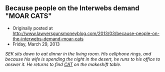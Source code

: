 ## Because people on the Interwebs demand "MOAR CATS"

 * Originally posted at http://www.lawyersgunsmoneyblog.com/2013/03/because-people-on-the-interwebs-demand-moar-cats
 * Friday, March 29, 2013

_SEK  sits down to eat dinner in the living room. His cellphone rings, and  because his wife is spending the night in the desert, he runs to his  office to answer it. He returns to find [CAT](http://acephalous.typepad.com/acephalous/2009/12/why-is-scott-finding-it-difficult-to-finish-grading.html) on the makeshift table._